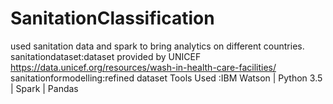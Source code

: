 # SanitationClassification
used sanitation data and spark to bring analytics on different countries.
sanitationdataset:dataset provided by UNICEF https://data.unicef.org/resources/wash-in-health-care-facilities/
sanitationformodelling:refined dataset
Tools Used :IBM Watson | Python 3.5 | Spark | Pandas

